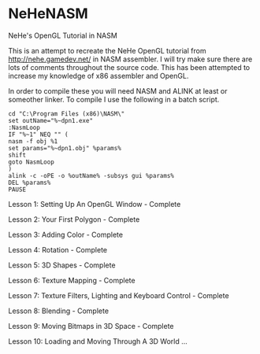 NeHeNASM
========

NeHe's OpenGL Tutorial in NASM

This is an attempt to recreate the NeHe OpenGL tutorial from http://nehe.gamedev.net/ in NASM assembler. I will try make sure there are lots of comments throughout the source code. This has been attempted to increase my knowledge of x86 assembler and OpenGL.

In order to compile these you will need NASM and ALINK at least or someother linker. To compile I use the following in a batch script.

    cd "C:\Program Files (x86)\NASM\"
    set outName="%~dpn1.exe"
    :NasmLoop
    IF "%~1" NEQ "" (
    nasm -f obj %1
    set params="%~dpn1.obj" %params%
    shift
    goto NasmLoop
    )
    alink -c -oPE -o %outName% -subsys gui %params%
    DEL %params%
    PAUSE

Lesson 1: Setting Up An OpenGL Window - Complete

Lesson 2: Your First Polygon - Complete

Lesson 3: Adding Color - Complete

Lesson 4: Rotation - Complete

Lesson 5: 3D Shapes - Complete

Lesson 6: Texture Mapping - Complete

Lesson 7: Texture Filters, Lighting and Keyboard Control - Complete

Lesson 8: Blending - Complete

Lesson 9: Moving Bitmaps in 3D Space - Complete

Lesson 10: Loading and Moving Through A 3D World
...
